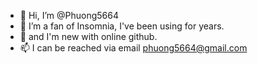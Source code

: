 - 👋 Hi, I’m @Phuong5664
- 👀 I’m a fan of Insomnia, I've been using for years.
- 🌱 and I'm new with online github.
- 📫 I can be reached via email phuong5664@gmail.com

<!---
Phuong5664/Phuong5664 is a ✨ special ✨ repository because its `README.md` (this file) appears on your GitHub profile.
You can click the Preview link to take a look at your changes.
--->
